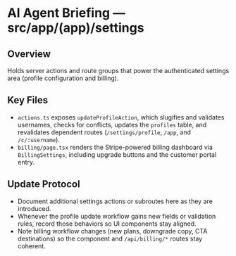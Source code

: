 # AI Agent Briefing — src/app/(app)/settings

## Overview
Holds server actions and route groups that power the authenticated settings area (profile configuration and billing).

## Key Files
- `actions.ts` exposes `updateProfileAction`, which slugifies and validates usernames, checks for conflicts, updates the `profiles` table, and revalidates dependent routes (`/settings/profile`, `/app`, and `/c/:username`).
- `billing/page.tsx` renders the Stripe-powered billing dashboard via `BillingSettings`, including upgrade buttons and the customer portal entry.

## Update Protocol
- Document additional settings actions or subroutes here as they are introduced.
- Whenever the profile update workflow gains new fields or validation rules, record those behaviors so UI components stay aligned.
- Note billing workflow changes (new plans, downgrade copy, CTA destinations) so the component and `/api/billing/*` routes stay coherent.
